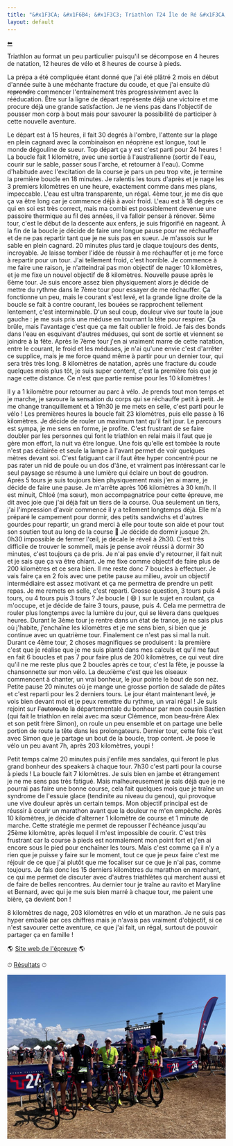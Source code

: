 ```yaml
---
title: "&#x1F3CA; &#x1F6B4; &#x1F3C3; Triathlon T24 Île de Ré &#x1F3CA; &#x1F6B4; &#x1F3C3;"
layout: default
---
```


[&#x2B05;](../)

Triathlon au format un peu particulier puisqu'il se décompose en 4 heures de natation, 12 heures de vélo et 8 heures de course à pieds.

La prépa a été compliquée étant donné que j'ai été plâtré 2 mois en début d'année suite à une méchante fracture du coude, et que j'ai ensuite dû <s>reprendre</s> commencer l'entraînement très progressivement avec la rééducation. Être sur la ligne de départ représente déjà une victoire et me procure déjà une grande satisfaction. Je ne viens pas dans l'objectif de pousser mon corp à bout mais pour savourer la possibilité de participer à cette nouvelle aventure.

Le départ est à 15 heures, il fait 30 degrés à l'ombre, l'attente sur la plage en plein cagnard avec la combinaison en néoprène est longue, tout le monde dégouline de sueur. Top départ ça y est c'est parti pour 24 heures ! La boucle fait 1 kilomètre, avec une sortie à l'australienne (sortir de l'eau, courir sur le sable, passer sous l'arche, et retourner à l'eau). Comme d'habitude avec l'excitation de la course je pars un peu trop vite, je termine la première boucle en 18 minutes. Je ralentis les tours d'après et je nage les 3 premiers kilomètres en une heure, exactement comme dans mes plans, impeccable. L'eau est ultra transparente, un régal. 4ème tour, je me dis que ça va être long car je commence déjà à avoir froid. L'eau est à 18 degrés ce qui en soi est très correct, mais ma combi est possiblement devenue une passoire thermique au fil des années, il va falloir penser à rénover. 5ème tour, c'est le début de la descente aux enfers, je suis frigorifié en nageant. À la fin de la boucle je décide de faire une longue pause pour me réchauffer et de ne pas repartir tant que je ne suis pas en sueur. Je m'assois sur le sable en plein cagnard. 20 minutes plus tard je claque toujours des dents, incroyable. Je laisse tomber l'idée de réussir à me réchauffer et je me force à repartir pour un tour. J'ai tellement froid, c'est horrible. Je commence à me faire une raison, je n'atteindrai pas mon objectif de nager 10 kilomètres, et je me fixe un nouvel objectif de 8 kilomètres. Nouvelle pause après le 6ème tour. Je suis encore assez bien physiquement alors je décide de mettre du rythme dans le 7ème tour pour essayer de me réchauffer. Ça fonctionne un peu, mais le courant s'est levé, et la grande ligne droite de la boucle se fait à contre courant, les bouées se rapprochent tellement lentement, c'est interminable. D'un seul coup, douleur vive sur toute la joue gauche : je me suis pris une méduse en tournant la tête pour respirer. Ça brûle, mais l'avantage c'est que ça me fait oublier le froid. Je fais des bonds dans l'eau en esquivant d'autres méduses, qui sont de sortie et viennent se joindre à la fête. Après le 7ème tour j'en ai vraiment marre de cette natation, entre le courant, le froid et les méduses, je n'ai qu'une envie c'est d'arrêter ce supplice, mais je me force quand même à partir pour un dernier tour, qui sera très très long. 8 kilomètres de natation, après une fracture du coude quelques mois plus tôt, je suis super content, c'est la première fois que je nage cette distance. Ce n'est que partie remise pour les 10 kilomètres !

Il y a 1 kilomètre pour retourner au parc à vélo. Je prends tout mon temps et je marche, je savoure la sensation du corps qui se réchauffe petit à petit. Je me change tranquillement et à 19h30 je me mets en selle, c'est parti pour le vélo ! Les premières heures la boucle fait 23 kilomètres, puis elle passe à 16 kilomètres. Je décide de rouler un maximum tant qu'il fait jour. Le parcours est sympa, je me sens en forme, je profite. C'est frustrant de se faire doubler par les personnes qui font le triathlon en relai mais il faut que je gère mon effort, la nuit va être longue. Une fois qu'elle est tombée la route n'est pas éclairée et seule la lampe à l'avant permet de voir quelques mètres devant soi. C'est fatiguant car il faut être hyper concentré pour ne pas rater un nid de poule ou un dos d'âne, et vraiment pas intéressant car le seul paysage se résume à une lumière qui éclaire un bout de goudron. Après 5 tours je suis toujours bien physiquement mais j'en ai marre, je décide de faire une pause. Je m'arrête après 106 kilomètres à 30 km/h. Il est minuit, Chloé (ma sœur), mon accompagnatrice pour cette épreuve, me dit avec joie que j'ai déjà fait un tiers de la course. Oua seulement un tiers, j'ai l'impression d'avoir commencé il y a tellement longtemps déjà. Elle m'a préparé le campement pour dormir, des petits sandwichs et d'autres gourdes pour repartir, un grand merci à elle pour toute son aide et pour tout son soutien tout au long de la course &#x1F496; Je décide de dormir jusque 2h. 0h30 impossible de fermer l'œil, je décale le réveil à 2h30. C'est très difficile de trouver le sommeil, mais je pense avoir réussi à dormir 30 minutes, c'est toujours ça de pris. Je n'ai pas envie d'y retourner, il fait nuit et je sais que ça va être chiant. Je me fixe comme objectif de faire plus de 200 kilomètres et ce sera bien. Il me reste donc 7 boucles à effectuer. Je vais faire ça en 2 fois avec une petite pause au milieu, avoir un objectif intermédiaire est assez motivant et ça me permettra de prendre un petit repas. Je me remets en selle, c'est reparti. Grosse question, 3 tours puis 4 tours, ou 4 tours puis 3 tours ? Je boucle ( &#x1F604; ) sur le sujet en roulant, ça m'occupe, et je décide de faire 3 tours, pause, puis 4. Cela me permettra de rouler plus longtemps avec la lumière du jour, qui se lèvera dans quelques heures. Durant le 3ème tour je rentre dans un état de trance, je ne sais plus où j'habite, j'enchaîne les kilomètres et je me sens bien, si bien que je continue avec un quatrième tour. Finalement ce n'est pas si mal la nuit. Durant ce 4ème tour, 2 choses magnifiques se produisent : la première c'est que je réalise que je me suis planté dans mes calculs et qu'il me faut en fait 6 boucles et pas 7 pour faire plus de 200 kilomètres, ce qui veut dire qu'il ne me reste plus que 2 boucles après ce tour, c'est la fête, je pousse la chansonnette sur mon vélo. La deuxième c'est que les oiseaux commencent à chanter, un vrai bonheur, le jour pointe le bout de son nez. Petite pause 20 minutes où je mange une grosse portion de salade de pâtes et c'est reparti pour les 2 derniers tours. Le jour étant maintenant levé, je vois bien devant moi et je peux remettre du rythme, un vrai régal ! Je suis rejoint sur <s>l'autoroute</s> la départementale du bonheur par mon cousin Bastien (qui fait le triathlon en relai avec ma sœur Clémence, mon beau-frère Alex et son petit frère Simon), on roule un peu ensemble et on partage une belle portion de route la tête dans les prolongateurs. Dernier tour, cette fois c'est avec Simon que je partage un bout de la boucle, trop content. Je pose le vélo un peu avant 7h, après 203 kilomètres, youpi !

Petit temps calme 20 minutes puis j'enfile mes sandales, qui feront le plus grand bonheur des speakers à chaque tour. 7h30 c'est parti pour la course à pieds ! La boucle fait 7 kilomètres. Je suis bien en jambe et étrangement je ne me sens pas très fatigué. Mais malheureusement je sais déjà que je ne pourrai pas faire une bonne course, cela fait quelques mois que je traîne un syndrome de l'essuie glace (tendinite au niveau du genou), qui provoque une vive douleur après un certain temps. Mon objectif principal est de réussir à courir un marathon avant que la douleur ne m'en empêche. Après 10 kilomètres, je décide d'alterner 1 kilomètre de course et 1 minute de marche. Cette stratégie me permet de repousser l'échéance jusqu'au 25ème kilomètre, après lequel il m'est impossible de courir. C'est très frustrant car la course à pieds est normalement mon point fort et j'en ai encore sous le pied pour enchaîner les tours. Mais c'est comme ça il n'y a rien que je puisse y faire sur le moment, tout ce que je peux faire c'est me réjouir de ce que j'ai plutôt que me focaliser sur ce que je n'ai pas, comme toujours. Je fais donc les 15 derniers kilomètres du marathon en marchant, ce qui me permet de discuter avec d'autres triathlètes qui marchent aussi et de faire de belles rencontres. Au dernier tour je traîne au ravito et Maryline et Bernard, avec qui je me suis bien marré à chaque tour, me paient une bière, ça devient bon !

8 kilomètres de nage, 203 kilomètres en vélo et un marathon. Je ne suis pas hyper emballé par ces chiffres mais je n'avais pas vraiment d'objectif, si ce n'est savourer cette aventure, ce que j'ai fait, un régal, surtout de pouvoir partager ça en famille !

&#x1F30E; [Site web de l'épreuve](https://www.t24-xtremtriathlon.com/t24-ile-de-re-2023) &#x1F30E;

&#x23F1; [Résultats](https://www.klikego.com/specific/t24/resultats-challenge.jsp?reference=1603485341795-5&category=IND) &#x23F1;

![Photo de groupe](./photos/2023_06_03_T24_Ile_de_Re.jpg)
